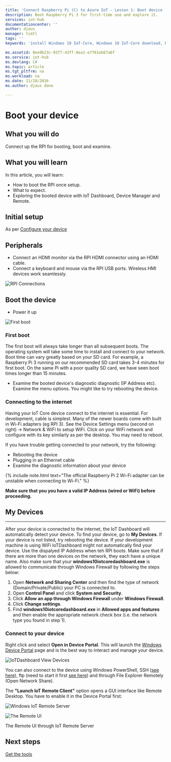 ```yaml
---
title: 'Connect Raspberry Pi (C) to Azure IoT - Lesson 1: Boot device | Microsoft Docs'
description: Boot Raspberry Pi 3 for first-time use and explore it.
services: iot-hub
documentationcenter: ''
author: djaus
manager: timtl
tags: ''
keywords: 'install Windows 10 IoT-Core, Windows 10 IoT-Core download, how to install Windows 10 IoT-Core, Windows 10 IoT-Core setup, raspberry pi install Windows 10 IoT-Core, raspberry pi install os, raspberry pi sd card install, raspberry pi connect, connect to raspberry pi, raspberry pi connectivity'

ms.assetid: 8ee9b23c-93f7-43ff-8ea1-e7761eb87a6f
ms.service: iot-hub
ms.devlang: C#
ms.topic: article
ms.tgt_pltfrm: na
ms.workload: na
ms.date: 11/28/2016
ms.author: djaus done

---
```

# Boot your device
## What you will do
Connect up the RPI for booting, boot and examine. 

## What you will learn
In this article, you will learn:

* How to boot the RPI once setup.
* What to expect.
* Exploring the booted device with IoT Dashboard, Device Manager and Remote.

## Initial setup
As per [Configure your device](iot-hub-raspberry-pi-kit-win-10-iot-core-cs-lesson1-configure-your-device.md)

## Peripherals
* Connect an HDMI monitor via the RPI HDMI connector using an HDMI cable.
* Connect a keyboard and mouse via the RPI USB ports. Wireless HMI devices work seamlessly.

![RPI Connections](media/IoTDashboard/RPIConnections.png)

## Boot the device
* Power it up

![First boot](media/IoTDashboard/bootup.png)

### First boot
The first boot will always take longer than all subsequent boots. The operating system will take some time to install and connect to your network.
Boot time can vary greatly based on your SD card. For example, a Raspberry Pi 3 running on our recommended SD card takes 3-4 minutes for first boot. On the same Pi with a poor quality SD card, we have seen boot times longer than 15 minutes.

* Examine the booted device's diagnostic diagnostic (IP Address etc). Examine the menu options. You might like to try rebooting the device.

### Connecting to the internet
Having your IoT Core device connect to the internet is essential. For development, cable is simplest. Many of the newer boards come with built in Wi-Fi adapters  (eg RPI 3). See the Device Settings menu (second on right) -> Network & WiFi to setup WiFi. Click on your WiFi network and configure with its key similarly as per the desktop. You may need to reboot.

If you have trouble getting connected to your network, try the following:

* Rebooting the device
* Plugging in an Ethernet cable
* Examine the diagnostic information about your device

{% include note.html text="The official Raspberry Pi 2 Wi-Fi adapter can be unstable when connecting to Wi-Fi." %}

**Make sure that you you have a valid IP Address (wired or WiFi) before proceeding.**


## My Devices
___
After your device is connected to the internet, the IoT Dashboard will automatically detect your device.
To find your device, go to **My Devices**. If your device is not listed, try rebooting the device. If your development machine is using WiFi IoTDashboard might not automatically find your device. Use the dispalyed IP Address when teh RPI boots. Make sure that if there are more than one devices on the network, they each have a unique name. Also make sure that your **windows10iotcoredashboard.exe** is allowed to communicate through Windows Firewall by following the steps below:

1. Open **Network and Sharing Center** and then find the type of network (Domain/Private/Public) your PC is connected to.
2. Open **Control Panel** and click **System and Security**.
3. Click **Allow an app through Windows Firewall** under **Windows Firewall**.
4. Click **Change settings**.
5. Find **windows10iotcoredashboard.exe** in **Allowed apps and features** and then enable the appropriate network check box (i.e. the network type you found in step 1).


### Connect to your device
Right click and select **Open in Device Portal**. This will launch the [Windows Device Portal]({{site.baseurl}}/{{page.lang}}/Docs/Tools/DevicePortal) page and is the best way to interact and manage your device.

![IoTDashboard View Devices](media/IoTDashboard/IoTDashboard_RightClickMenuNew3.png)

You can also connect to the device using Windows PowerShell, SSH ([see here](https://developer.microsoft.com/en-us/windows/iot/docs/ssh)), ftp (need to start it first [see here](https://developer.microsoft.com/en-us/windows/iot/docs/ftp)) and through File Explorer Remotely (Open Network Share).

The **"Launch IoT Remote Client"** option opens a GUI interface like Remote Desktop. You have to enable it in the Device Portal first:

![Windows IoT Remote Server](media/IoTDashboard/IoTRemoteServer2.png)

![The Remote UI](media/IoTDashboard/TheRemoteUI2.png)

The Remote UI through IoT Remote Server

## Next steps

[Get the tools](iot-hub-raspberry-pi-kit-win-10-iot-core-cs-lesson1-get-the-tools-win32.md)
